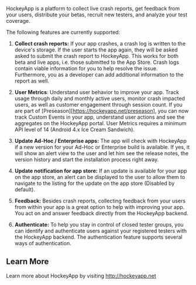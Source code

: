 HockeyApp is a platform to collect live crash reports, get feedback from your users, distribute your betas, recruit new testers, and analyze your test coverage.

The following features are currently supported:

 1. **Collect crash reports:** If your app crashes, a crash log is written to the device's storage. If the user starts the app again, they will be asked asked to submit the crash report to HockeyApp. This works for both beta and live apps, i.e. those submitted to the App Store. Crash logs contain viable information for you to help resolve the issue. Furthermore, you as a developer can add additional information to the report as well.

 2. **User Metrics**: Understand user behavior to improve your app. Track usage through daily and monthly active users, monitor crash impacted users, as well as customer engagement through session count. If you are part of [Preseason][https://hockeyapp.net/preseason], you can now track Custom Events in your app, understand user actions and see the aggregates on the HockeyApp portal. User Metrics requires a minimum API level of 14 (Android 4.x Ice Cream Sandwich).
 
 3. **Update Ad-Hoc / Enterprise apps:** The app will check with HockeyApp if a new version for your Ad-Hoc or Enterprise build is available. If yes, it will show an alert view to the user and let him see the release notes, the version history and start the installation process right away.

 4. **Update notification for app store:** If an update is available for your app on the app store, an alert can be displayed to the user to allow them to navigate to the listing for the update on the app store (Disabled by default).
 
 5. **Feedback:** Besides crash reports, collecting feedback from your users from within your app is a great option to help with improving your app. You act on and answer feedback directly from the HockeyApp backend.

 6. **Authenticate:** To help you stay in control of closed tester groups, you can identify and authenticate users against your registered testers with the HockeyApp backend. The authentication feature supports several ways of authentication.
 

## Learn More
Learn more about HockeyApp by visiting http://hockeyapp.net
